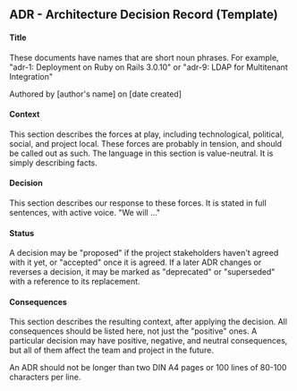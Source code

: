 ## ADR - Architecture Decision Record (Template)

#### Title

These documents have names that are short noun phrases. For example, "adr-1: Deployment on Ruby on Rails 3.0.10" or "adr-9: LDAP for Multitenant Integration"

Authored by [author's name] on [date created]

#### Context

This section describes the forces at play, including technological, political, social, and project local. These forces are probably in tension, and should be called out as such. The language in this section is value-neutral. It is simply describing facts.

#### Decision

This section describes our response to these forces. It is stated in full sentences, with active voice. "We will …"

#### Status

A decision may be "proposed" if the project stakeholders haven't agreed with it yet, or "accepted" once it is agreed. If a later ADR changes or reverses a decision, it may be marked as "deprecated" or "superseded" with a reference to its replacement.

#### Consequences

This section describes the resulting context, after applying the decision. All consequences should be listed here, not just the "positive" ones. A particular decision may have positive, negative, and neutral consequences, but all of them affect the team and project in the future.

An ADR should not be longer than two DIN A4 pages or 100 lines of 80-100 characters per line.
